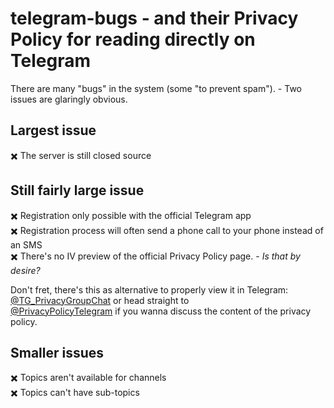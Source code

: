 # telegram-bugs - and their Privacy Policy for reading directly on Telegram
There are many "bugs" in the system (some "to prevent spam"). - Two issues are glaringly obvious.

## Largest issue
✖️ The server is still closed source

## Still fairly large issue
✖️ Registration only possible with the official Telegram app
<br>✖️ Registration process will often send a phone call to your phone instead of an SMS
<br>✖️ There's no IV preview of the official Privacy Policy page. - _Is that by desire?_

Don't fret, there's this as alternative to properly view it in Telegram:
<br>[@TG_PrivacyGroupChat](https://t.me/TG_PrivacyGroupChat) or head straight to
<br>[@PrivacyPolicyTelegram](https://t.me/PrivacyPolicyTelegram) if you wanna discuss the content of the privacy policy.

## Smaller issues
✖️ Topics aren't available for channels
<br>✖️ Topics can't have sub-topics
